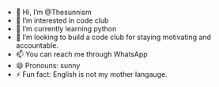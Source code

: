 - 👋 Hi, I’m @Thesunnism
- 👀 I’m interested in code club 
- 🌱 I’m currently learning python 
- 💞️ I’m looking to build a code club for staying motivating and accountable.
- 📫 You can reach me through WhatsApp
- 😄 Pronouns: sunny 
- ⚡ Fun fact: English is not my mother langauge.

<!---
Thesunnism/Thesunnism is a ✨ special ✨ repository because its `README.md` (this file) appears on your GitHub profile.
You can click the Preview link to take a look at your changes.
--->
